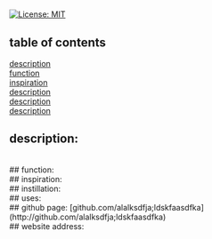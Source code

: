 # 
  [![License: MIT](https://img.shields.io/badge/License-MIT-yellow.svg)](https://opensource.org/licenses/MIT)
  ## table of contents 
  [description](#description)<br/>
  [function](#function)<br/>
  [inspiration](#inspiration)<br/>
  [description](#description)<br/>
  [description](#description)<br/>
  [description](#description)<br/>


  ## description: 
  <br/>
  ## function:
  <br/>
  ## inspiration: 
  <br/>
  ## instillation: 
  <br/>
  ## uses: 
  <br/>
  ## github page: 
  [github.com/alalksdfja;ldskfaasdfka](http://github.com/alalksdfja;ldskfaasdfka)<br/>
  ## website address: 
  
  
